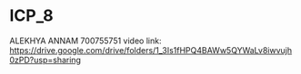 # ICP_8
ALEKHYA ANNAM
700755751
video link: https://drive.google.com/drive/folders/1_3Is1fHPQ4BAWw5QYWaLv8iwvujh0zPD?usp=sharing
